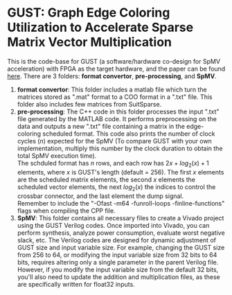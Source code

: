 # GUST: Graph Edge Coloring Utilization to Accelerate Sparse Matrix Vector Multiplication
This is the code-base for GUST (a software/hardware co-design for SpMV acceleration) with FPGA as the target hardware, and the paper can be found [here](https://arxiv.org/abs/2410.09106). There are 3 folders: **format convertor**, **pre-processing**, and **SpMV**.
1. **format convertor**: This folder includes a matlab file which turn the matrices stored as ".mat" format to a COO format in a ".txt" file. This folder also includes few matrices from SuitSparse.
2. **pre-processing**: The C++ code in this folder processes the input ".txt" file generated by the MATLAB code. It performs preprocessing on the data and outputs a new ".txt" file containing a matrix in the edge-coloring scheduled format.
   This code also prints the number of clock cycles ($n$) expected for the SpMV (To compare GUST with your own implementation, multiply this number by the clock duration to obtain the total SpMV execution time).
   <br/>The schduled format has $n$ rows, and each row has $2x+log_2(x)+1$ elements, where $x$ is GUST's length (default = 256). The first $x$ elements are the scheduled matrix elements, the second $x$ elements the scheduled vector elements, the next $log_2(x)$ the indices to control the crossbar connector, and the last element the dump signal.
   <br/> Remember to include the "-Ofast -m64 -funroll-loops -finline-functions" flags when compiling the CPP file.
4. **SpMV**: This folder contains all necessary files to create a Vivado project using the GUST Verilog codes. Once imported into Vivado, you can perform synthesis, analyze power consumption, evaluate worst negative slack, etc. The Verilog codes are designed for dynamic adjustment of GUST size and input variable size. For example, changing the GUST size from 256 to 64, or modifying the input variable size from 32 bits to 64 bits, requires altering only a single parameter in the parent Verilog file. However, if you modify the input variable size from the default 32 bits, you'll also need to update the addition and multiplication files, as these are specifically written for float32 inputs.
